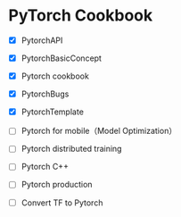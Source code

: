 # PyTorch Cookbook



- [x] PytorchAPI
- [x] PytorchBasicConcept
- [x] Pytorch cookbook
- [x] PytorchBugs
- [x] PytorchTemplate
- [ ] Pytorch for mobile（Model Optimization）
- [ ] Pytorch distributed training
- [ ] Pytorch C++
- [ ] Pytorch production
- [ ] Convert TF to Pytorch

